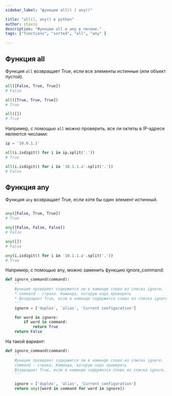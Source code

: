 ```yaml
---
sidebar_label: "функции all() | any()"

title: "all(), any() в python"
author: stavis
description: "Функции all и any в питоне."
tags: ["functions", "sorted", "all", "any" ]

---
```


## Функция all


Функция `all` возвращает True, если все элементы истинные (или объект
пустой).

```python
all([False, True, True])
# False

all([True, True, True])
# True

all([])
# True
```

Например, с помощью `all` можно проверить, все ли октеты в IP-адресе
являются числами:

```python
ip = '10.0.1.1'

all(i.isdigit() for i in ip.split('.'))
# True

all(i.isdigit() for i in '10.1.1.a'.split('.'))
# False
```

## Функция any

Функция `any` возвращает True, если хотя бы один элемент истинный.

```python

any([False, True, True])
# True

any([False, False, False])
# False

any([])
# False

any(i.isdigit() for i in '10.1.1.a'.split('.'))
# True
```

Например, с помощью any, можно заменить функцию ignore_command:

```python
def ignore_command(command):
    '''
    Функция проверяет содержится ли в команде слово из списка ignore.
    * command - строка. Команда, которую надо проверить
    * Возвращает True, если в команде содержится слово из списка ignore, False - если нет
    '''
    ignore = ['duplex', 'alias', 'Current configuration']

    for word in ignore:
        if word in command:
            return True
    return False
```

На такой вариант:

```python
def ignore_command(command):
    '''
    Функция проверяет содержится ли в команде слово из списка ignore.
    command - строка. Команда, которую надо проверить
    Возвращает True, если в команде содержится слово из списка ignore, False - если нет
    '''

    ignore = ['duplex', 'alias', 'Current configuration']
    return any([word in command for word in ignore])
```
